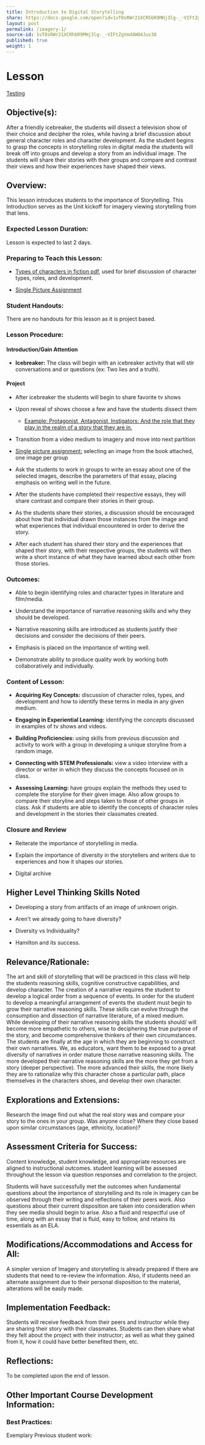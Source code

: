 ```yaml
---
title: Introduction to Digital Storytelling
share: https://docs.google.com/open?id=1vT0sRWr21XCRhbR9MHj3lg-_-VIFtZgVmddWO4Juv38
layout: post
permalink: /imagery-1/
source-id: 1vT0sRWr21XCRhbR9MHj3lg-_-VIFtZgVmddWO4Juv38
published: true
weight: 1
---
```

# Lesson
[Testing](http://digital-storytelling.lsupathways.org/1-imagery/2_lesson_2/2018-07-10-imagery-2/)

## Objective(s):

After a friendly icebreaker, the students will dissect a television show of their choice and decipher the roles, while having a brief discussion about general character roles and character development. As the student begins to grasp the concepts in storytelling roles in digital media the students will break off into groups and develop a story from an individual image. The students will share their stories with their groups and compare and contrast their views and how their experiences have shaped their views.

## Overview:

This lesson introduces students to the importance of Storytelling. This Introduction serves as the Unit kickoff for imagery viewing storytelling from that lens.

### Expected Lesson Duration:

Lesson is expected to last 2 days.

### Preparing to Teach this Lesson:

- [Types of characters in fiction pdf](https://drive.google.com/file/d/1cAmjksabeZRhkuTfPcHxvpTUwPjvttQDzlLIk77Kg1X1jWA09IHorF0E7d_zZKC1xg8dniwcank-baxg/view), used for brief discussion of character types, roles, and development.

- [Single Picture Assignment](https://drive.google.com/drive/folders/0B9qWAFzy0oO7a19KeVYxWkxoWW8)

### Student Handouts:

There are no handouts for this lesson as it is project based.

### Lesson Procedure:

#### Introduction/Gain Attention

-  **Icebreaker:** The class will begin with an icebreaker activity that will stir conversations and or questions (ex: Two lies and a truth).

####  Project

-   After icebreaker the students will begin to share favorite tv shows

  

-   Upon reveal of shows choose a few and have the students dissect them

  

    -   [Example: Protagonist, Antagonist, Instigators: And the role that they play in the realm of a story that they are in.](https://drive.google.com/open?id=1cAmjksabeZRhkuTfPcHxvpTUwPjvttQDzlLIk77Kg1X1jWA09IHorF0E7d_zZKC1xg8dniwcank-baxg)

  

-   Transition from a video medium to imagery and move into next partition

  

-   [Single picture assignment:](https://drive.google.com/drive/folders/0B9qWAFzy0oO7a19KeVYxWkxoWW8) selecting an image from the book attached, one image per group

  

-   Ask the students to work in groups to write an essay about one of the selected images, describe the parameters of that essay, placing emphasis on writing well in the future.

  

-   After the students have completed their respective essays, they will share contrast and compare their stories in their group.

  

-   As the students share their stories, a discussion should be encouraged about how that individual drawn those instances from the image and what experiences that individual encountered in order to derive the story.

  

-   After each student has shared their story and the experiences that shaped their story, with their respective groups, the students will then write a short instance of what they have learned about each other from those stories.

### Outcomes:

-   Able to begin identifying roles and character types in literature and film/media.

  

-   Understand the importance of narrative reasoning skills and why they should be developed.

  

-   Narrative reasoning skills are introduced as students justify their decisions and consider the decisions of their peers.

  

-   Emphasis is placed on the importance of writing well.

  

-   Demonstrate ability to produce quality work by working both collaboratively and individually.

### Content of Lesson:

- **Acquiring Key Concepts:** discussion of character roles, types, and development and how to identify these terms in media in any given medium.

- **Engaging in Experiential Learning:** identifying the concepts discussed in examples of tv shows and videos.

- **Building Proficiencies:** using skills from previous discussion and activity to work with a group in developing a unique storyline from a random image.

- **Connecting with STEM Professionals:** view a video interview with a director or writer in which they discuss the concepts focused on in class.

- **Assessing Learning:** have groups explain the methods they used to complete the storyline for their given image. Also allow groups to compare their storyline and steps taken to those of other groups in class. Ask if students are able to identify the concepts of character roles and development in the stories their classmates created.

### Closure and Review

  

-   Reiterate the importance of storytelling in media.

  

-   Explain the importance of diversity in the storytellers and writers due to experiences and how it shapes our stories.

  

-   Digital archive

  

##  Higher Level Thinking Skills Noted

  

-   Developing a story from artifacts of an image of unknown origin.

  

-   Aren't we already going to have diversity?

  

-   Diversity vs Individuality?

  

-   Hamilton and its success.

  

## Relevance/Rationale:

The art and skill of storytelling that will be practiced in this class will help the students reasoning skills, cognitive constructive capabilities, and develop character. The creation of a narrative requires the student to develop a logical order from a sequence of events. In order for the student to develop a meaningful arrangement of events the student must begin to grow their narrative reasoning skills. These skills can evolve through the consumption and dissection of narrative literature, of a mixed medium. While developing of their narrative reasoning skills the students should/ will become more empathetic to others, wise to deciphering the true purpose of the story, and become comprehensive thinkers of their own circumstances. The students are finally at the age in which they are beginning to construct their own narratives. We, as educators, want them to be exposed to a great diversity of narratives in order mature those narrative reasoning skills. The more developed their narrative reasoning skills are the more they get from a story (deeper perspective). The more advanced their skills, the more likely they are to rationalize why this character chose a particular path, place themselves in the characters shoes, and develop their own character.

## Explorations and Extensions:

Research the image find out what the real story was and compare your story to the ones in your group. Was anyone close? Where they close based upon similar circumstances (age, ethnicity, location)?

## Assessment Criteria for Success:

Content knowledge, student knowledge, and appropriate resources are aligned to instructional outcomes. student learning will be assessed throughout the lesson via question responses and correlation to the project.

Students will have successfully met the outcomes when fundamental questions about the importance of storytelling and its role in imagery can be observed through their writing and reflections of their peers work. Also questions about their current disposition are taken into consideration when they see media should begin to arise. Also a fluid and respectful use of time, along with an essay that is fluid, easy to follow, and retains its essentials as an ELA.

## Modifications/Accommodations and Access for All:

A simpler version of Imagery and storytelling is already prepared if there are students that need to re-review the information. Also, if students need an alternate assignment due to their personal disposition to the material, alterations will be easily made.

## Implementation Feedback:

Students will receive feedback from their peers and instructor while they are sharing their story with their classmates. Students can then share what they felt about the project with their instructor; as well as what they gained from it, how it could have better benefited them, etc.

## Reflections:

To be completed upon the end of lesson.

## Other Important Course Development Information:

### Best Practices:

Exemplary Previous student work:

